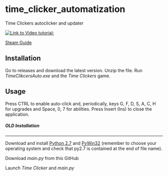 # time_clicker_automatization
Time Clickers autoclicker and updater

[![Link to Video tutorial:][2]][1]

  [1]: http://www.youtube.com/watch?v=lszIoVU7CdY
  [2]: https://i.ytimg.com/vi_webp/lszIoVU7CdY/hqdefault.webp (Video tutorial)

[Steam Guide](http://steamcommunity.com/sharedfiles/filedetails/?id=487725714)

Installation
-------------
Go to releases and download the latest version.
Unzip the file. 
Run *TimeClikcersAuto.exe* and the *Time Clickers* game.


Usage
--------------
Press CTRL to enable auto-click and, periodically, keys G, F, D, S, A, C, H for upgrades and Space, 0, 7 for abilities.
Press Insert (Ins) to close the application.

##### OLD Installation
--------------
Download and install [Python 2.7](https://www.python.org/downloads/) and [PyWin32](http://sourceforge.net/projects/pywin32/files/) (remember to choose your operating system and check that py2.7 is contained at the end of file name).

Download *main.py* from this GitHub

Launch *Time Clicker* and  *main.py*
